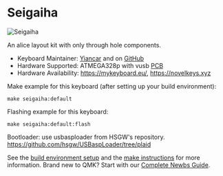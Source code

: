# Seigaiha

![Seigaiha](https://i.imgur.com/GCGyOmph.jpg)

An alice layout kit with only through hole components.

* Keyboard Maintainer: [Yiancar](http://yiancar-designs.com/) and on [GitHub](https://github.com/yiancar)
* Hardware Supported: ATMEGA328p with vusb [PCB](https://github.com/yiancar/seigaiha_pcb)
* Hardware Availability: https://mykeyboard.eu/, https://novelkeys.xyz

Make example for this keyboard (after setting up your build environment):

    make seigaiha:default

Flashing example for this keyboard:

    make seigaiha:default:flash

Bootloader:
use usbasploader from HSGW's repository.
https://github.com/hsgw/USBaspLoader/tree/plaid

See the [build environment setup](https://docs.qmk.fm/#/getting_started_build_tools) and the [make instructions](https://docs.qmk.fm/#/getting_started_make_guide) for more information. Brand new to QMK? Start with our [Complete Newbs Guide](https://docs.qmk.fm/#/newbs).
